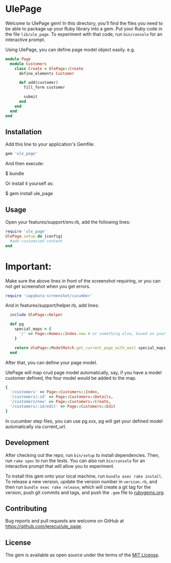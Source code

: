 # UlePage

Welcome to UlePage gem! In this directory, you'll find the files you need to be able to package up your Ruby library into a gem. Put your Ruby code in the file `lib/ule_page`. To experiment with that code, run `bin/console` for an interactive prompt.

Using UlePage, you can define page model object easily. e.g.
```ruby
module Page
  module Customers
    class Create < UlePage::Create
      define_elements Customer

      def add(customer)
        fill_form customer

        submit
      end
    end
  end
end

```

## Installation

Add this line to your application's Gemfile:

```ruby
gem 'ule_page'
```

And then execute:

  $ bundle

Or install it yourself as:

  $ gem install ule_page

## Usage
Open your features/support/env.rb, add the following lines:
```ruby
require 'ule_page'
UlePage.setup do |config|
  #add customised content
end
```
# Important:
Make sure the above lines in front of the screenshot requiring, or you can not get screenshot when you get errors.
```ruby
require 'capybara-screenshot/cucumber'
```
And in features/support/helper.rb, add lines:
```ruby
  include UlePage::Helper

  def pg
    special_maps = {
      '/' => Page::Homes::Index.new # or something else, based on your page model
    }

    return UlePage::ModelMatch.get_current_page_with_wait special_maps
  end

```
After that, you can define your page model.

UlePage will map crud page model automatically, say, if you have a model customer defined, the four model would be added to the map.
```ruby
{
  '/customers' => Page::Customers::Index,
  '/customers/:id' => Page::Customers::Details,
  '/customers/new' => Page::Customers::Create,
  '/customers/:id/edit' => Page::Customers::Edit
}
```
In cucumber step files, you can use pg.xxx, pg will get your defined model automatically via current_url.

## Development

After checking out the repo, run `bin/setup` to install dependencies. Then, run `rake spec` to run the tests. You can also run `bin/console` for an interactive prompt that will allow you to experiment.

To install this gem onto your local machine, run `bundle exec rake install`. To release a new version, update the version number in `version.rb`, and then run `bundle exec rake release`, which will create a git tag for the version, push git commits and tags, and push the `.gem` file to [rubygems.org](https://rubygems.org).

## Contributing

Bug reports and pull requests are welcome on GitHub at https://github.com/jerecui/ule_page.


## License

The gem is available as open source under the terms of the [MIT License](http://opensource.org/licenses/MIT).
